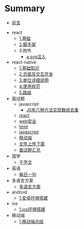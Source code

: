 <!--
 * @Author: hf
 * @Date: 2020-10-21 14:12:43
 * @LastEditTime: 2021-12-02 16:37:32
 * @LastEditors: hf
-->
# Summary

* [前言](README.md)
<!-- * [gitbook使用手册](gitbook/使用手册.md) -->
<!-- * [markdown使用手册](markdown/markdown使用手册.md) -->
<!-- * [git使用手册](git/git.md) -->
* react
  * [1.基础](react/基础.md)
  * [2.脚手架](react/脚手架.md)
  * 3.附件
    * [a.svg注入](react/libs/svg注入.md)
  <!-- * [4.react的性能优化] -->
  <!-- * [5.组件单元测试] -->
  <!-- * [6.自定义hook封装] -->
* react-native
  * [1.基础知识](./reactNative/基础知识.md)
  * [2.页面及交互开发](./reactNative/页面以及交互开发.md)
  * [3.单位详细说明](./reactNative/单位详细说明.md)
  * [4.使用规范](./reactNative/使用规范.md)
  * [5.路由](./reactNative/navigation.md)
* 面试题
  * javascript
    * [JS有几种方法实现数组去重](./interview/javascript/JS有几种方法实现数组去重.md)
  * [react](./interview/react.md)
  * [web安全](./interview/web安全.md)
  * [html](./interview/html.md)
  * [javascript](./interview/javascript.md)
  * [移动端](./interview/移动端.md)
  * [文件上传下载](./interview/文件上传下载.md)
  * [面试题汇总](./interview/面试题汇总.md)
* 国学
  * [千字文](./Chinese/千字文.md)
* 英语
  * [每日一句](./English/每日一句.md)
* 多语言方案
  * [多语言方案](./多语言方案/lang.md)
* android
  * [1.安卓环境搭建](./android/安卓环境搭建.md)
* ios
  * [1.ios环境搭建](./ios/ios环境搭建.md)
* 移动端
  * [1.移动端总结](./mobile/mobile.md)

